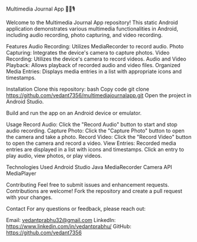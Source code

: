 Multimedia Journal App 📸🎥🎙️


Welcome to the Multimedia Journal App repository! This static Android application demonstrates various multimedia functionalities in Android, including audio recording, photo capturing, and video recording.

Features
Audio Recording: Utilizes MediaRecorder to record audio.
Photo Capturing: Integrates the device's camera to capture photos.
Video Recording: Utilizes the device's camera to record videos.
Audio and Video Playback: Allows playback of recorded audio and video files.
Organized Media Entries: Displays media entries in a list with appropriate icons and timestamps.

Installation
Clone this repository:
bash
Copy code
git clone https://github.com/vedant7356/multimediajournalapp.git
Open the project in Android Studio.

Build and run the app on an Android device or emulator.

Usage
Record Audio: Click the "Record Audio" button to start and stop audio recording.
Capture Photo: Click the "Capture Photo" button to open the camera and take a photo.
Record Video: Click the "Record Video" button to open the camera and record a video.
View Entries: Recorded media entries are displayed in a list with icons and timestamps. Click an entry to play audio, view photos, or play videos.

Technologies Used
Android Studio
Java
MediaRecorder
Camera API
MediaPlayer

Contributing
Feel free to submit issues and enhancement requests. Contributions are welcome! Fork the repository and create a pull request with your changes.

Contact
For any questions or feedback, please reach out:

Email: vedantprabhu32@gmail.com
LinkedIn: https://www.linkedin.com/in/vedantprabhu/ 
GitHub: https://github.com/vedant7356 
